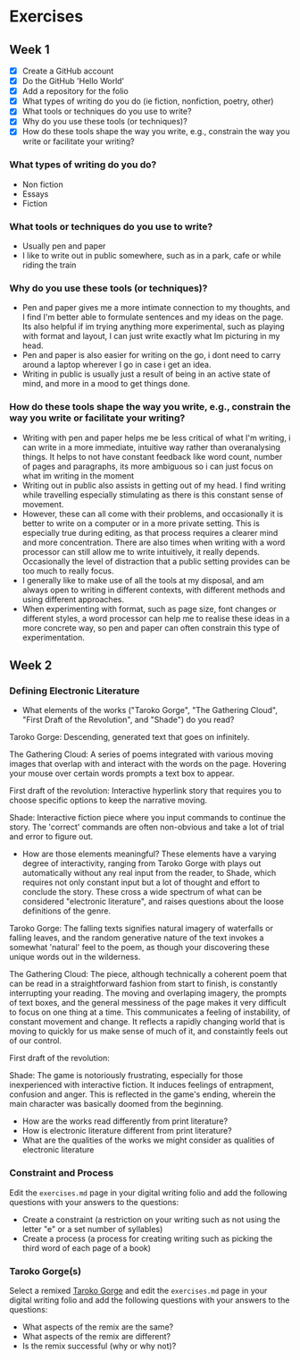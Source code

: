 # Exercises

## Week 1

- [x] Create a GitHub account
- [x] Do the GitHub 'Hello World'
- [x] Add a repository for the folio
- [x] What types of writing do you do (ie fiction, nonfiction, poetry, other)
- [x] What tools or techniques do you use to write?
- [x] Why do you use these tools (or techniques)?
- [x] How do these tools shape the way you write, e.g., constrain the way you write or facilitate your writing?

### What types of writing do you do?

- Non fiction 
- Essays
- Fiction

### What tools or techniques do you use to write?

- Usually pen and paper
- I like to write out in public somewhere, such as in a park, cafe or while riding the train

### Why do you use these tools (or techniques)?

- Pen and paper gives me a more intimate connection to my thoughts, and I find I'm better able to formulate sentences and my ideas on the page. Its also helpful if im trying anything more experimental, such as playing with format and layout, I can just write exactly what Im picturing in my head.
- Pen and paper is also easier for writing on the go, i dont need to carry around a laptop wherever I go in case i get an idea.
- Writing in public is usually just a result of being in an active state of mind, and more in a mood to get things done.

### How do these tools shape the way you write, e.g., constrain the way you write or facilitate your writing?

- Writing with pen and paper helps me be less critical of what I'm writing, i can write in a more immediate, intuitive way rather than overanalysing things. It helps to not have constant feedback like word count, number of pages and paragraphs, its more ambiguous so i can just focus on what im writing in the moment
- Writing out in public also assists in getting out of my head. I find writing while travelling especially stimulating as there is this constant sense of movement. 
- However, these can all come with their problems, and occasionally it is better to write on a computer or in a more private setting. This is especially true during editing, as that process requires a clearer mind and more concentration. There are also times when writing with a word processor can still allow me to write intuitively, it really depends. Occasionally the level of distraction that a public setting provides can be too much to really focus.
- I generally like to make use of all the tools at my disposal, and am always open to writing in different contexts, with different methods and using different approaches. 
- When experimenting with format, such as page size, font changes or different styles, a word processor can help me to realise these ideas in a more concrete way, so pen and paper can often constrain this type of experimentation.


## Week 2

### Defining Electronic Literature

- What elements of the works ("Taroko Gorge", "The Gathering Cloud", "First Draft of the Revolution", and "Shade") do you read?

Taroko Gorge: Descending, generated text that goes on infinitely. 

The Gathering Cloud: A series of poems integrated with various moving images that overlap with and interact with the words on the page. Hovering your mouse over certain words prompts a text box to appear. 

First draft of the revolution: Interactive hyperlink story that requires you to choose specific options to keep the narrative moving. 

Shade: Interactive fiction piece where you input commands to continue the story. The 'correct' commands are often non-obvious and take a lot of trial and error to figure out. 

- How are those elements meaningful?
These elements have a varying degree of interactivity, ranging from Taroko Gorge with plays out automatically without any real input from the reader, to Shade, which requires not only constant input but a lot of thought and effort to conclude the story. These cross a wide spectrum of what can be considered "electronic literature", and raises questions about the loose definitions of the genre. 

Taroko Gorge: The falling texts signifies natural imagery of waterfalls or falling leaves, and the random generative nature of the text invokes a somewhat 'natural' feel to the poem, as though your discovering these unique words out in the wilderness. 

The Gathering Cloud: The piece, although technically a coherent poem that can be read in a straightforward fashion from start to finish, is constantly interrupting your reading. The moving and overlaping imagery, the prompts of text boxes, and the general messiness of the page makes it very difficult to focus on one thing at a time. This communicates a feeling of instability, of constant movement and change. It reflects a rapidly changing world that is moving to quickly for us make sense of much of it, and constaintly feels out of our control.

First draft of the revolution: 

Shade: The game is notoriously frustrating, especially for those inexperienced with interactive fiction. It induces feelings of entrapment, confusion and anger. This is reflected in the game's ending, wherein the main character was basically doomed from the beginning. 

- How are the works read differently from print literature?
- How is electronic literature different from print literature?
- What are the qualities of the works we might consider as qualities of electronic literature

### Constraint and Process

Edit the `exercises.md` page in your digital writing folio and add the following questions with your answers to the questions:

- Create a constraint (a restriction on your writing such as not using the letter "e" or a set number of syllables)
- Create a process (a process for creating writing such as picking the third word of each page of a book)

### Taroko Gorge(s)

Select a remixed [Taroko Gorge](https://nickm.com/taroko_gorge/) and edit the `exercises.md` page in your digital writing folio and add the following questions with your answers to the questions:

- What aspects of the remix are the same?
- What aspects of the remix are different?
- Is the remix successful (why or why not)?
